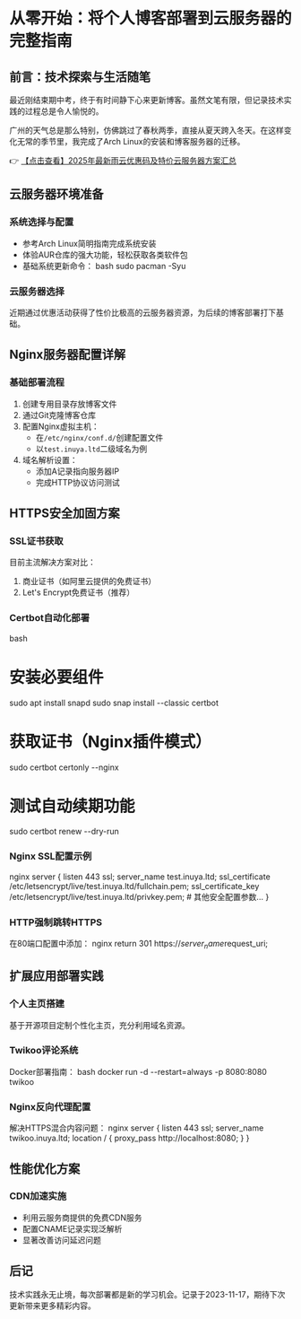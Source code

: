 # 从零开始：将个人博客部署到云服务器的完整指南

## 前言：技术探索与生活随笔

最近刚结束期中考，终于有时间静下心来更新博客。虽然文笔有限，但记录技术实践的过程总是令人愉悦的。

广州的天气总是那么特别，仿佛跳过了春秋两季，直接从夏天跨入冬天。在这样变化无常的季节里，我完成了Arch Linux的安装和博客服务器的迁移。

👉 [【点击查看】2025年最新雨云优惠码及特价云服务器方案汇总](https://bit.ly/RainYun)

## 云服务器环境准备

### 系统选择与配置
- 参考Arch Linux简明指南完成系统安装
- 体验AUR仓库的强大功能，轻松获取各类软件包
- 基础系统更新命令：
  bash
  sudo pacman -Syu
  

### 云服务器选择
近期通过优惠活动获得了性价比极高的云服务器资源，为后续的博客部署打下基础。

## Nginx服务器配置详解

### 基础部署流程
1. 创建专用目录存放博客文件
2. 通过Git克隆博客仓库
3. 配置Nginx虚拟主机：
   - 在`/etc/nginx/conf.d/`创建配置文件
   - 以`test.inuya.ltd`二级域名为例
4. 域名解析设置：
   - 添加A记录指向服务器IP
   - 完成HTTP协议访问测试

## HTTPS安全加固方案

### SSL证书获取
目前主流解决方案对比：
1. 商业证书（如阿里云提供的免费证书）
2. Let's Encrypt免费证书（推荐）

### Certbot自动化部署
bash
# 安装必要组件
sudo apt install snapd
sudo snap install --classic certbot

# 获取证书（Nginx插件模式）
sudo certbot certonly --nginx

# 测试自动续期功能
sudo certbot renew --dry-run

### Nginx SSL配置示例
nginx
server {
    listen 443 ssl;
    server_name test.inuya.ltd;
    ssl_certificate /etc/letsencrypt/live/test.inuya.ltd/fullchain.pem;
    ssl_certificate_key /etc/letsencrypt/live/test.inuya.ltd/privkey.pem;
    # 其他安全配置参数...
}

### HTTP强制跳转HTTPS
在80端口配置中添加：
nginx
return 301 https://$server_name$request_uri;

## 扩展应用部署实践

### 个人主页搭建
基于开源项目定制个性化主页，充分利用域名资源。

### Twikoo评论系统
Docker部署指南：
bash
docker run -d --restart=always -p 8080:8080 twikoo

### Nginx反向代理配置
解决HTTPS混合内容问题：
nginx
server {
    listen 443 ssl;
    server_name twikoo.inuya.ltd;
    location / {
        proxy_pass http://localhost:8080;
    }
}

## 性能优化方案

### CDN加速实施
- 利用云服务商提供的免费CDN服务
- 配置CNAME记录实现泛解析
- 显著改善访问延迟问题

## 后记
技术实践永无止境，每次部署都是新的学习机会。记录于2023-11-17，期待下次更新带来更多精彩内容。